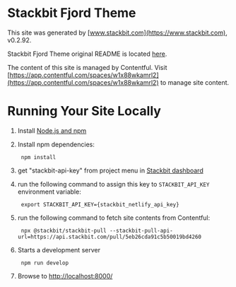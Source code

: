 # Stackbit Fjord Theme

This site was generated by [www.stackbit.com](https://www.stackbit.com), v0.2.92.

Stackbit Fjord Theme original README is located [here](./README.theme.md).

The content of this site is managed by Contentful. Visit [https://app.contentful.com/spaces/w1x88wkamrl2](https://app.contentful.com/spaces/w1x88wkamrl2) to manage site content.

# Running Your Site Locally

1. Install [Node.js and npm](https://nodejs.org/en/)

1. Install npm dependencies:

        npm install

1. get "stackbit-api-key" from project menu in [Stackbit dashboard](https://app.stackbit.com/dashboard)

1. run the following command to assign this key to `STACKBIT_API_KEY` environment variable:

        export STACKBIT_API_KEY={stackbit_netlify_api_key}

1. run the following command to fetch site contents from Contentful:

        npx @stackbit/stackbit-pull --stackbit-pull-api-url=https://api.stackbit.com/pull/5eb26cda91c5b50019bd4260

1. Starts a development server

        npm run develop

1. Browse to [http://localhost:8000/](http://localhost:8000/)
